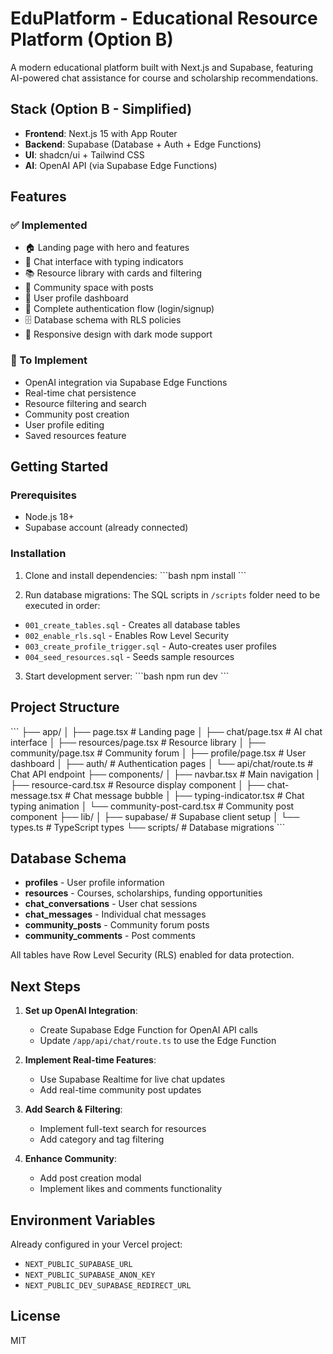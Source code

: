 # EduPlatform - Educational Resource Platform (Option B)

A modern educational platform built with Next.js and Supabase, featuring AI-powered chat assistance for course and scholarship recommendations.

## Stack (Option B - Simplified)

- **Frontend**: Next.js 15 with App Router
- **Backend**: Supabase (Database + Auth + Edge Functions)
- **UI**: shadcn/ui + Tailwind CSS
- **AI**: OpenAI API (via Supabase Edge Functions)

## Features

### ✅ Implemented
- 🏠 Landing page with hero and features
- 💬 Chat interface with typing indicators
- 📚 Resource library with cards and filtering
- 👥 Community space with posts
- 👤 User profile dashboard
- 🔐 Complete authentication flow (login/signup)
- 🗄️ Database schema with RLS policies
- 🎨 Responsive design with dark mode support

### 🚧 To Implement
- OpenAI integration via Supabase Edge Functions
- Real-time chat persistence
- Resource filtering and search
- Community post creation
- User profile editing
- Saved resources feature

## Getting Started

### Prerequisites
- Node.js 18+
- Supabase account (already connected)

### Installation

1. Clone and install dependencies:
\`\`\`bash
npm install
\`\`\`

2. Run database migrations:
The SQL scripts in `/scripts` folder need to be executed in order:
- `001_create_tables.sql` - Creates all database tables
- `002_enable_rls.sql` - Enables Row Level Security
- `003_create_profile_trigger.sql` - Auto-creates user profiles
- `004_seed_resources.sql` - Seeds sample resources

3. Start development server:
\`\`\`bash
npm run dev
\`\`\`

## Project Structure

\`\`\`
├── app/
│   ├── page.tsx                 # Landing page
│   ├── chat/page.tsx            # AI chat interface
│   ├── resources/page.tsx       # Resource library
│   ├── community/page.tsx       # Community forum
│   ├── profile/page.tsx         # User dashboard
│   ├── auth/                    # Authentication pages
│   └── api/chat/route.ts        # Chat API endpoint
├── components/
│   ├── navbar.tsx               # Main navigation
│   ├── resource-card.tsx        # Resource display component
│   ├── chat-message.tsx         # Chat message bubble
│   ├── typing-indicator.tsx     # Chat typing animation
│   └── community-post-card.tsx  # Community post component
├── lib/
│   ├── supabase/                # Supabase client setup
│   └── types.ts                 # TypeScript types
└── scripts/                     # Database migrations
\`\`\`

## Database Schema

- **profiles** - User profile information
- **resources** - Courses, scholarships, funding opportunities
- **chat_conversations** - User chat sessions
- **chat_messages** - Individual chat messages
- **community_posts** - Community forum posts
- **community_comments** - Post comments

All tables have Row Level Security (RLS) enabled for data protection.

## Next Steps

1. **Set up OpenAI Integration**:
   - Create Supabase Edge Function for OpenAI API calls
   - Update `/app/api/chat/route.ts` to use the Edge Function

2. **Implement Real-time Features**:
   - Use Supabase Realtime for live chat updates
   - Add real-time community post updates

3. **Add Search & Filtering**:
   - Implement full-text search for resources
   - Add category and tag filtering

4. **Enhance Community**:
   - Add post creation modal
   - Implement likes and comments functionality

## Environment Variables

Already configured in your Vercel project:
- `NEXT_PUBLIC_SUPABASE_URL`
- `NEXT_PUBLIC_SUPABASE_ANON_KEY`
- `NEXT_PUBLIC_DEV_SUPABASE_REDIRECT_URL`

## License

MIT

